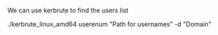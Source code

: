 We can use kerbrute to find the users list

./kerbrute_linux_amd64 userenum "Path for usernames" -d "Domain"
